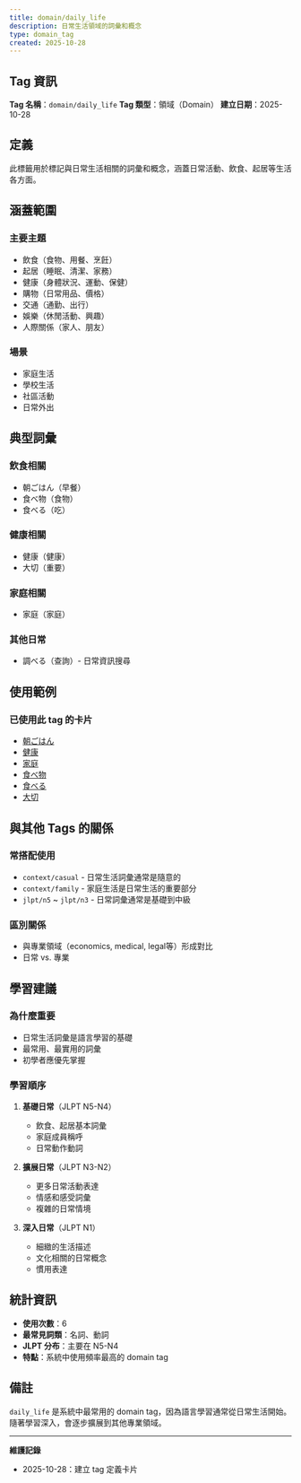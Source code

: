 ```yaml
---
title: domain/daily_life
description: 日常生活領域的詞彙和概念
type: domain_tag
created: 2025-10-28
---
```


## Tag 資訊

**Tag 名稱**：`domain/daily_life`
**Tag 類型**：領域（Domain）
**建立日期**：2025-10-28

## 定義

此標籤用於標記與日常生活相關的詞彙和概念，涵蓋日常活動、飲食、起居等生活各方面。

## 涵蓋範圍

### 主要主題
- 飲食（食物、用餐、烹飪）
- 起居（睡眠、清潔、家務）
- 健康（身體狀況、運動、保健）
- 購物（日常用品、價格）
- 交通（通勤、出行）
- 娛樂（休閒活動、興趣）
- 人際關係（家人、朋友）

### 場景
- 家庭生活
- 學校生活
- 社區活動
- 日常外出

## 典型詞彙

### 飲食相關
- 朝ごはん（早餐）
- 食べ物（食物）
- 食べる（吃）

### 健康相關
- 健康（健康）
- 大切（重要）

### 家庭相關
- 家庭（家庭）

### 其他日常
- 調べる（查詢）- 日常資訊搜尋

## 使用範例

### 已使用此 tag 的卡片
- [朝ごはん](../../../noun/001_asagohan.md)
- [健康](../../../noun/002_kenkou.md)
- [家庭](../../../noun/006_katei.md)
- [食べ物](../../../noun/007_tabemono.md)
- [食べる](../../../verb-ru/001_taberu.md)
- [大切](../../../adj-na/001_taisetsu.md)

## 與其他 Tags 的關係

### 常搭配使用
- `context/casual` - 日常生活詞彙通常是隨意的
- `context/family` - 家庭生活是日常生活的重要部分
- `jlpt/n5` ~ `jlpt/n3` - 日常詞彙通常是基礎到中級

### 區別關係
- 與專業領域（economics, medical, legal等）形成對比
- 日常 vs. 專業

## 學習建議

### 為什麼重要
- 日常生活詞彙是語言學習的基礎
- 最常用、最實用的詞彙
- 初學者應優先掌握

### 學習順序
1. **基礎日常**（JLPT N5-N4）
   - 飲食、起居基本詞彙
   - 家庭成員稱呼
   - 日常動作動詞

2. **擴展日常**（JLPT N3-N2）
   - 更多日常活動表達
   - 情感和感受詞彙
   - 複雜的日常情境

3. **深入日常**（JLPT N1）
   - 細緻的生活描述
   - 文化相關的日常概念
   - 慣用表達

## 統計資訊

- **使用次數**：6
- **最常見詞類**：名詞、動詞
- **JLPT 分布**：主要在 N5-N4
- **特點**：系統中使用頻率最高的 domain tag

## 備註

`daily_life` 是系統中最常用的 domain tag，因為語言學習通常從日常生活開始。隨著學習深入，會逐步擴展到其他專業領域。

---

**維護記錄**
- 2025-10-28：建立 tag 定義卡片
